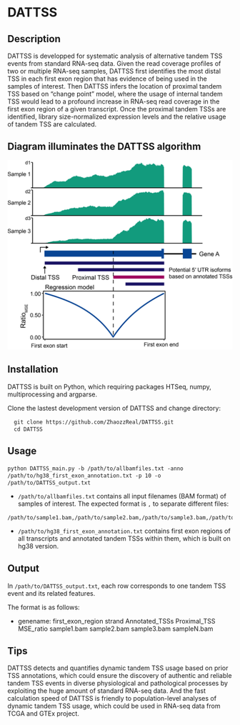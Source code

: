 # DATTSS


## Description

DATTSS is developped for systematic analysis of alternative tandem TSS events from standard RNA-seq data. Given the read coverage profiles of two or multiple RNA-seq samples, DATTSS first identifies the most distal TSS in each first exon region that has evidence of being used in the samples of interest. Then DATTSS infers the location of proximal tandem TSS based on “change point” model, where the usage of internal tandem TSS would lead to a profound increase in RNA-seq read coverage in the first exon region of a given transcript. Once the proximal tandem TSSs are identified, library size-normalized expression levels and the relative usage of tandem TSS are calculated.


## Diagram illuminates the DATTSS algorithm

![image](https://github.com/ZhaozzReal/DATTSS/blob/main/diagram.png)


## Installation

DATTSS is built on Python, which requiring packages HTSeq, numpy, multiprocessing and argparse.

Clone the lastest development version of DATTSS and change directory:

```
  git clone https://github.com/ZhaozzReal/DATTSS.git
  cd DATTSS
```

## Usage

```
python DATTSS_main.py -b /path/to/allbamfiles.txt -anno /path/to/hg38_first_exon_annotation.txt -p 10 -o /path/to/DATTSS_output.txt
```

* ```/path/to/allbamfiles.txt``` contains all input filenames (BAM format) of samples of interest. 
The expected format is `,` to separate different files:
```
/path/to/sample1.bam,/path/to/sample2.bam,/path/to/sample3.bam,/path/to/sampleN.bam
```

* ```/path/to/hg38_first_exon_annotation.txt``` contains first exon regions of all transcripts and annotated tandem TSSs within them, which is built on hg38 version.


## Output

In ```/path/to/DATTSS_output.txt```, each row corresponds to one tandem TSS event and its related features.

The format is as follows:
* genename:
first_exon_region
strand
Annotated_TSSs
Proximal_TSS
MSE_ratio
sample1.bam
sample2.bam
sample3.bam
sampleN.bam



## Tips
DATTSS detects and quantifies dynamic tandem TSS usage based on prior TSS annotations, which could ensure the discovery of authentic and reliable tandem TSS events in diverse physiological and pathological processes by exploiting the huge amount of standard RNA-seq data. And the fast calculation speed of DATTSS is friendly to population-level analyses of dynamic tandem TSS usage, which could be used in RNA-seq data from TCGA and GTEx project.
